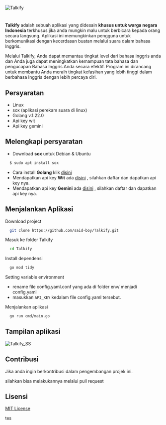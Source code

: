 
![Talkify](https://github.com/said-boy/Talkify/assets/97724397/6ab747a0-9b90-496a-b996-0edfcafe5a20)


# 
**Talkify** adalah sebuah aplikasi yang didesain **khusus untuk warga negara Indonesia** terkhusus jika anda mungkin malu untuk berbicara kepada orang secara langsung. Aplikasi ini memungkinkan pengguna untuk berkomunikasi dengan kecerdasan buatan melalui suara dalam bahasa Inggris. 

Melalui Talkify, Anda dapat memantau tingkat level dari bahasa inggris anda dan Anda juga dapat meningkatkan kemampuan tata bahasa dan pengucapan Bahasa Inggris Anda secara efektif. Program ini dirancang untuk membantu Anda meraih tingkat kefasihan yang lebih tinggi dalam berbahasa Inggris dengan lebih percaya diri.




## Persyaratan

- Linux
- sox (aplikasi perekam suara di linux)
- Golang v.1.22.0
- Api key wit
- Api key gemini


## Melengkapi persyaratan

- Download **sox** untuk Debian & Ubuntu

```bash
  $ sudo apt install sox
```

- Cara install **Golang** klik [disini](https://go.dev/doc/install)
- Mendapatkan api key **Wit** ada [disini](https://wit.ai/) , silahkan daftar dan dapatkan api key nya.
- Mendapatkan api key **Gemini** ada [disini](https://ai.google.dev/?gad_source=1&gclid=Cj0KCQiA5-uuBhDzARIsAAa21T-QwHqAsQxRms4uHy1vgYSztCRL5ihdxqPVyL4NBFGb6zAZZCmhBqkaAj34EALw_wcB) , silahkan daftar dan dapatkan api key nya.
    
## Menjalankan Aplikasi

Download project

```bash
  git clone https://github.com/said-boy/Talkify.git
```

Masuk ke folder Talkify

```bash
  cd Talkify
```

Install dependensi

```bash
  go mod tidy
```

Setting variable environment 

- rename file config.yaml.conf yang ada di folder env/ menjadi config.yaml
- masukkan `API_KEY` kedalam file config.yaml tersebut.

Menjalankan aplikasi

```bash
  go run cmd/main.go
```


## Tampilan aplikasi

![Talkify_SS](https://github.com/said-boy/Talkify/assets/97724397/f4b3bac0-1af1-410d-b6b0-c360d077b273)


## Contribusi

Jika anda ingin berkontribusi dalam pengembangan projek ini.

 silahkan bisa melakukannya melalui pull request


## Lisensi


[MIT License](https://choosealicense.com/licenses/mit/)

tes
